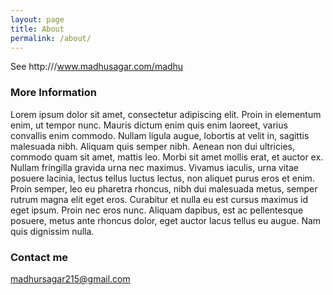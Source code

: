 ```yaml
---
layout: page
title: About
permalink: /about/
---
```


See http:///www.madhusagar.com/madhu

### More Information

Lorem ipsum dolor sit amet, consectetur adipiscing elit. Proin in elementum enim, ut tempor nunc. Mauris dictum enim quis enim laoreet, varius convallis enim commodo. Nullam ligula augue, lobortis at velit in, sagittis malesuada nibh. Aliquam quis semper nibh. Aenean non dui ultricies, commodo quam sit amet, mattis leo. Morbi sit amet mollis erat, et auctor ex. Nullam fringilla gravida urna nec maximus. Vivamus iaculis, urna vitae posuere lacinia, lectus tellus luctus lectus, non aliquet purus eros et enim. Proin semper, leo eu pharetra rhoncus, nibh dui malesuada metus, semper rutrum magna elit eget eros. Curabitur et nulla eu est cursus maximus id eget ipsum. Proin nec eros nunc. Aliquam dapibus, est ac pellentesque posuere, metus ante rhoncus dolor, eget auctor lacus tellus eu augue. Nam quis dignissim nulla.

### Contact me

[madhursagar215@gmail.com](mailto:madhursagar215@gmail.com)
